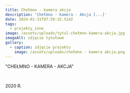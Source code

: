 ```yaml
---
title: Chełmno - kamera akcja
description: 'Chełmno - Kamera - Akcja [...]'
date: 2024-01-31T07:59:32.514Z
tags:
  - projekty_inne
image: /assets/uploads/tytul-chełmno-kamera-akcja.jpg
imageAlt: zdjęcie tytułowe
gallery:
  - caption: zdjęcie projektu
    image: /assets/uploads/chełmno - kamera akcja.png
---
```

"CHEŁMNO - KAMERA - AKCJA"

<br>

2020 R.

